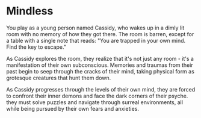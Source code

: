 # Mindless
You play as a young person named Cassidy, who wakes up in a dimly lit room with no memory of how they got there. The room is barren, except for a table with a single note that reads: "You are trapped in your own mind. Find the key to escape."

As Cassidy explores the room, they realize that it's not just any room - it's a manifestation of their own subconscious. Memories and traumas from their past begin to seep through the cracks of their mind, taking physical form as grotesque creatures that hunt them down.

As Cassidy progresses through the levels of their own mind, they are forced to confront their inner demons and face the dark corners of their psyche. they must solve puzzles and navigate through surreal environments, all while being pursued by their own fears and anxieties.

